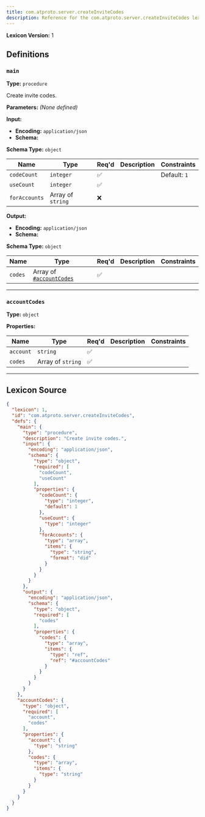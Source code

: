 ```yaml
---
title: com.atproto.server.createInviteCodes
description: Reference for the com.atproto.server.createInviteCodes lexicon
---
```

**Lexicon Version:** 1

## Definitions

<a name="main"></a>
### `main`

**Type:** `procedure`

Create invite codes.

**Parameters:** _(None defined)_

**Input:**

- **Encoding:** `application/json`
- **Schema:**

**Schema Type:** `object`

| Name | Type | Req'd  | Description | Constraints |
|------|------|----------|-------------|-------------|
| `codeCount` | `integer` | ✅  |  | Default: `1` |
| `useCount` | `integer` | ✅  |  |  |
| `forAccounts` | Array of `string` | ❌  |  |  |
**Output:**

- **Encoding:** `application/json`
- **Schema:**

**Schema Type:** `object`

| Name | Type | Req'd  | Description | Constraints |
|------|------|----------|-------------|-------------|
| `codes` | Array of [`#accountCodes`](#accountcodes) | ✅  |  |  |

---

<a name="accountcodes"></a>
### `accountCodes`

**Type:** `object`

**Properties:**

| Name | Type | Req'd  | Description | Constraints |
|------|------|----------|-------------|-------------|
| `account` | `string` | ✅  |  |  |
| `codes` | Array of `string` | ✅  |  |  |

---

## Lexicon Source
```json
{
  "lexicon": 1,
  "id": "com.atproto.server.createInviteCodes",
  "defs": {
    "main": {
      "type": "procedure",
      "description": "Create invite codes.",
      "input": {
        "encoding": "application/json",
        "schema": {
          "type": "object",
          "required": [
            "codeCount",
            "useCount"
          ],
          "properties": {
            "codeCount": {
              "type": "integer",
              "default": 1
            },
            "useCount": {
              "type": "integer"
            },
            "forAccounts": {
              "type": "array",
              "items": {
                "type": "string",
                "format": "did"
              }
            }
          }
        }
      },
      "output": {
        "encoding": "application/json",
        "schema": {
          "type": "object",
          "required": [
            "codes"
          ],
          "properties": {
            "codes": {
              "type": "array",
              "items": {
                "type": "ref",
                "ref": "#accountCodes"
              }
            }
          }
        }
      }
    },
    "accountCodes": {
      "type": "object",
      "required": [
        "account",
        "codes"
      ],
      "properties": {
        "account": {
          "type": "string"
        },
        "codes": {
          "type": "array",
          "items": {
            "type": "string"
          }
        }
      }
    }
  }
}
```
